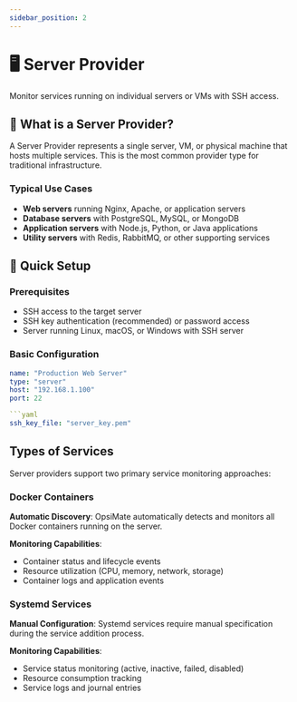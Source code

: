 ```yaml
---
sidebar_position: 2
---
```


# 🖥️ Server Provider

Monitor services running on individual servers or VMs with SSH access.

## 🎯 What is a Server Provider?

A Server Provider represents a single server, VM, or physical machine that hosts multiple services. This is the most common provider type for traditional infrastructure.

### Typical Use Cases
- **Web servers** running Nginx, Apache, or application servers
- **Database servers** with PostgreSQL, MySQL, or MongoDB
- **Application servers** with Node.js, Python, or Java applications
- **Utility servers** with Redis, RabbitMQ, or other supporting services

## 🚀 Quick Setup

### Prerequisites
- SSH access to the target server
- SSH key authentication (recommended) or password access
- Server running Linux, macOS, or Windows with SSH server

### Basic Configuration

```yaml
name: "Production Web Server"
type: "server"
host: "192.168.1.100"
port: 22

```yaml
ssh_key_file: "server_key.pem"
```

## Types of Services

Server providers support two primary service monitoring approaches:

### Docker Containers

**Automatic Discovery**: OpsiMate automatically detects and monitors all Docker containers running on the server.

**Monitoring Capabilities**:
- Container status and lifecycle events
- Resource utilization (CPU, memory, network, storage)
- Container logs and application events

### Systemd Services

**Manual Configuration**: Systemd services require manual specification during the service addition process.

**Monitoring Capabilities**:
- Service status monitoring (active, inactive, failed, disabled)
- Resource consumption tracking
- Service logs and journal entries
